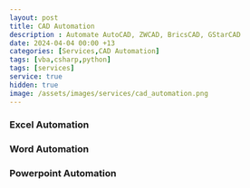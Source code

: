 ```yaml
---
layout: post
title: CAD Automation
description : Automate AutoCAD, ZWCAD, BricsCAD, GStarCAD
date: 2024-04-04 00:00 +13
categories: [Services,CAD Automation]
tags: [vba,csharp,python]
tags: [services]
service: true
hidden: true
image: /assets/images/services/cad_automation.png
---
```


### Excel Automation

### Word Automation

### Powerpoint Automation


